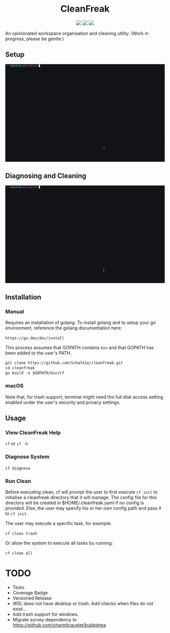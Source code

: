 <h1 align="center">
  CleanFreak
</h1>

<div align="center">
  <p>
    <img src="https://github.com/Schalk1e/cleanfreak/workflows/Lint/badge.svg" width="120" />
    <img src="https://img.shields.io/badge/version-0.1.0-orange" width="110"/>
    <img src="https://img.shields.io/badge/license-MIT-blue" width="110"/>

  </p>
</div>

An opinionated workspace organisation and cleaning utility. (Work in progress, please be gentle.)

## Setup

<div align="center">
  <img src="assets/setup.gif" alt="Demo GIF" width="750"/>
</div>

## Diagnosing and Cleaning

<div align="center">
  <img src="assets/cleaning.gif" alt="Demo GIF" width="750"/>
</div>

## Installation

### Manual

Requires an installation of golang. To install golang and to setup your go environment, reference the golang documentation here:

`https://go.dev/doc/install`

This process assumes that GOPATH contains `bin` and that GOPATH has been added to the user's PATH.

```
git clone https://github.com/Schalk1e/cleanfreak.git
cd cleanfreak
go build -o $GOPATH/bin/cf
```

### macOS

Note that, for trash support, terminal might need the full disk access setting enabled under the user's security and privacy settings.

## Usage

### View CleanFreak Help

`cf`  or `cf -h`

### Diagnose System

`cf diagnose`

### Run Clean

Before executing clean, cf will prompt the user to first execute `cf init` to initialise a cleanfreak directory that it will manage. The config file for this directory will be created in $HOME/.cleanfreak.yaml if no config is provided. Else, the user may specify his or her own config path and pass it to `cf init`.

The user may execute a specific task, for example:

`cf clean trash`

Or allow the system to execute all tasks bu running:

`cf clean all`

# TODO

- Tests.
- Coverage Badge
- Versioned Release
- WSL does not have desktop or trash. Add checks when files do not exist...
- Add trash support for windows.
- Migrate survey dependency to https://github.com/charmbracelet/bubbletea
